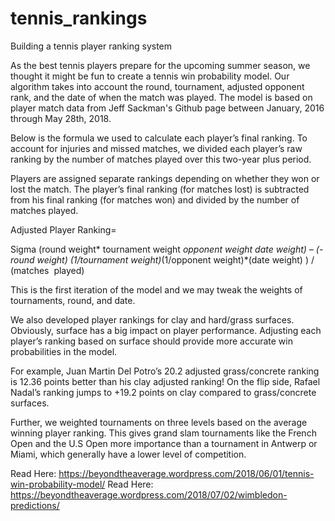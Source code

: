 # tennis_rankings
Building a tennis player ranking system 

As the best tennis players prepare for the upcoming summer season, we thought it might be fun to create a tennis win probability model. Our algorithm takes into account the round, tournament, adjusted opponent rank, and the date of when the match was played. The model is based on player match data from Jeff Sackman's Github page between January, 2016 through May 28th, 2018.

Below is the formula we used to calculate each player’s final ranking. To account for injuries and missed matches, we divided each player’s raw ranking by the number of matches played over this two-year plus period.

Players are assigned separate rankings depending on whether they won or lost the match. The player’s final ranking (for matches lost) is subtracted from his final ranking (for matches won) and divided by the number of matches played.

Adjusted Player Ranking=

Sigma (round weight* tournament weight *opponent weight *date weight) – (-round weight)* (1/tournament weight)*(1/opponent weight)*(date weight) ) / (matches  played)

This is the first iteration of the model and we may tweak the weights of tournaments, round, and date.

We also developed player rankings for clay and hard/grass surfaces. Obviously, surface has a big impact on player performance. Adjusting each player’s ranking based on surface should provide more accurate win probabilities in the model.

For example, Juan Martin Del Potro’s 20.2 adjusted grass/concrete ranking is 12.36 points better than his clay adjusted ranking! On the flip side, Rafael Nadal’s ranking jumps to +19.2 points on clay compared to grass/concrete surfaces.

Further, we weighted tournaments on three levels based on the average winning player ranking. This gives grand slam tournaments like the French Open and the U.S Open more importance than a tournament in Antwerp or Miami, which generally have a lower level of competition.

Read Here: https://beyondtheaverage.wordpress.com/2018/06/01/tennis-win-probability-model/
Read Here: https://beyondtheaverage.wordpress.com/2018/07/02/wimbledon-predictions/



